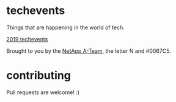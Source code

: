 # techevents
Things that are happening in the world of tech.

[2019 techevents](https://github.com/NetAppATeam/techevents/blob/master/2019.md)

Brought to you by the [NetApp A-Team](https://twitter.com/NetAppATeam), the letter N and #0067C5.

# contributing
Pull requests are welcome! :)
